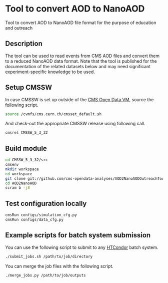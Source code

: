 # Tool to convert AOD to NanoAOD

Tool to convert AOD to NanoAOD file format for the purpose of education and outreach

## Description

The tool can be used to read events from CMS AOD files and convert them to a reduced NanoAOD data format. Note that the tool is published for the documentation of the related datasets below and may need significant experiment-specific knowledge to be used.

## Setup CMSSW

In case CMSSW is set up outside of the [CMS Open Data VM](http://opendata.cern.ch/record/252), source the following script.

```bash
source /cvmfs/cms.cern.ch/cmsset_default.sh
```

And check-out the appropriate CMSSW release using following call.

```bash
cmsrel CMSSW_5_3_32
```

## Build module

```bash
cd CMSSW_5_3_32/src
cmsenv
mkdir workspace
cd workspace
git clone git://github.com/cms-opendata-analyses/AOD2NanoAODOutreachTool -b v1.2 AOD2NanoAOD
cd AOD2NanoAOD
scram b -j8
```

## Test configuration locally

```bash
cmsRun configs/simulation_cfg.py
cmsRun configs/data_cfg.py
```

## Example scripts for batch system submission

You can use the following script to submit to any [HTCondor](https://research.cs.wisc.edu/htcondor/) batch system.

```bash
./submit_jobs.sh /path/to/job/directory
```

You can merge the job files with the following script.

```bash
./merge_jobs.py /path/to/job/outputs
```
